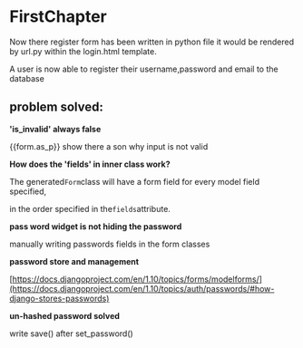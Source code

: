 # FirstChapter

Now there register form has been written in python file
it would be rendered by url.py within the login.html template.

A user is now able to register their username,password and email to the database



## problem solved:

**'is\_invalid' always false**

{{form.as\_p}} show there a son why input is not valid

**How does the 'fields' in inner class work?**

The generated`Form`class will have a form field for every model field specified,

in the order specified in the`fields`attribute.

**pass word widget is not hiding the password**

manually writing passwords fields in the form classes

**password store and management**

[https://docs.djangoproject.com/en/1.10/topics/forms/modelforms/](https://docs.djangoproject.com/en/1.10/topics/auth/passwords/#how-django-stores-passwords)

**un-hashed password solved**

write save\(\) after set\_password\(\)





